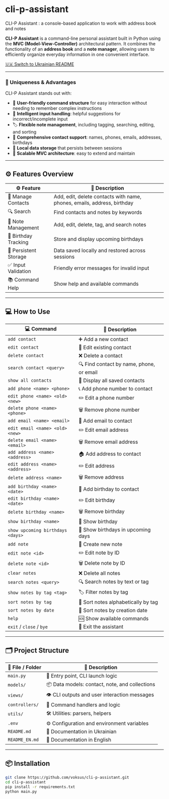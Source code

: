 # cli-p-assistant
CLI-P Assistant : a console-based application to work with address book and notes

**CLI-P Assistant** is a command-line personal assistant built in Python using the **MVC (Model-View-Controller)** architectural pattern. It combines the functionality of an **address book** and a **note manager**, allowing users to efficiently organize everyday information in one convenient interface.

[🇺🇦 Switch to Ukrainian README](README.md)

---

### 🧠 Uniqueness & Advantages

CLI-P Assistant stands out with:

- 🤝 **User-friendly command structure** for easy interaction without needing to remember complex instructions
- 🧠 **Intelligent input handling**: helpful suggestions for incorrect/incomplete input
- 🏷️ **Flexible note management**, including tagging, searching, editing, and sorting
- 👥 **Comprehensive contact support**: names, phones, emails, addresses, birthdays
- 💾 **Local data storage** that persists between sessions
- 🧩 **Scalable MVC architecture**: easy to extend and maintain

---

## ⚙️ Features Overview

| ⚙️ Feature                        | 💬 Description                                                                 |
|----------------------------------|-------------------------------------------------------------------------------|
| 👥 Manage Contacts               | Add, edit, delete contacts with name, phones, emails, address, birthday      |
| 🔍 Search                        | Find contacts and notes by keywords                                           |
| 📝 Note Management               | Add, edit, delete, tag, and search notes                                     |
| 🎂 Birthday Tracking             | Store and display upcoming birthdays                                         |
| 💾 Persistent Storage            | Data saved locally and restored across sessions                              |
| ✅ Input Validation              | Friendly error messages for invalid input                                    |
| 📚 Command Help                  | Show help and available commands                                             |

---

## 💻 How to Use

| 💻 Command                            | 📌 Description                                         |
|--------------------------------------|--------------------------------------------------------|
| `add contact`                        | ➕ Add a new contact                                   |
| `edit contact`                       | 📝 Edit existing contact                              |
| `delete contact`                     | ❌ Delete a contact                                   |
| `search contact <query>`            | 🔍 Find contact by name, phone, or email              |
| `show all contacts`                 | 📇 Display all saved contacts                         |
| `add phone <name> <phone>`          | 📞 Add phone number to contact                        |
| `edit phone <name> <old> <new>`     | ✏️ Edit a phone number                                |
| `delete phone <name> <phone>`       | 🗑️ Remove phone number                                |
| `add email <name> <email>`          | 📧 Add email to contact                               |
| `edit email <name> <old> <new>`     | ✏️ Edit email address                                 |
| `delete email <name> <email>`       | 🗑️ Remove email address                               |
| `add address <name> <address>`      | 🏠 Add address to contact                             |
| `edit address <name> <address>`     | ✏️ Edit address                                       |
| `delete address <name>`             | 🗑️ Remove address                                     |
| `add birthday <name> <date>`        | 🎂 Add birthday to contact                            |
| `edit birthday <name> <date>`       | ✏️ Edit birthday                                      |
| `delete birthday <name>`            | 🗑️ Remove birthday                                    |
| `show birthday <name>`              | 🎉 Show birthday                                      |
| `show upcoming birthdays <days>`    | 📅 Show birthdays in upcoming days                   |
| `add note`                          | 📝 Create new note                                    |
| `edit note <id>`                    | ✏️ Edit note by ID                                    |
| `delete note <id>`                  | 🗑️ Delete note by ID                                  |
| `clear notes`                       | ❌ Delete all notes                                   |
| `search notes <query>`              | 🔍 Search notes by text or tag                        |
| `show notes by tag <tag>`           | 🏷️ Filter notes by tag                                |
| `sort notes by tag`                 | 🧾 Sort notes alphabetically by tag                   |
| `sort notes by date`                | 📆 Sort notes by creation date                        |
| `help`                              | 🆘 Show available commands                            |
| `exit` / `close` / `bye`            | 🚪 Exit the assistant                                 |

---

## 🗂 Project Structure

| 📁 File / Folder   | 📌 Description                                 |
|-------------------|-----------------------------------------------|
| `main.py`         | 🚀 Entry point, CLI launch logic               |
| `models/`         | 📦 Data models: contact, note, and collections |
| `views/`          | 👁️ CLI outputs and user interaction messages   |
| `controllers/`    | 🧠 Command handlers and logic                  |
| `utils/`          | 🛠️ Utilities: parsers, helpers                 |
| `.env`            | ⚙️ Configuration and environment variables     |
| `README.md`       | 📖 Documentation in Ukrainian                  |
| `README_EN.md`    | 📖 Documentation in English                    |

---

## 📦 Installation

```bash
git clone https://github.com/voksus/cli-p-assistant.git
cd cli-p-assistant
pip install -r requirements.txt
python main.py
```


